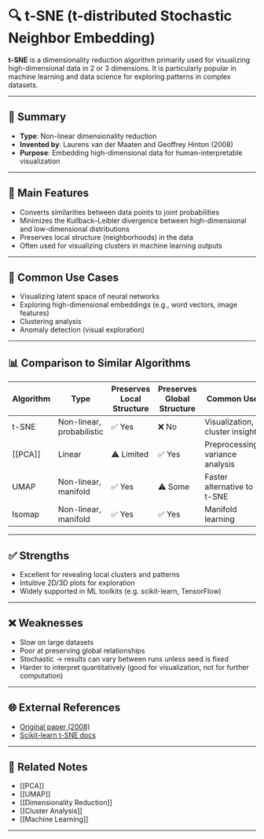 # 🔍 t-SNE (t-distributed Stochastic Neighbor Embedding)

**t-SNE** is a dimensionality reduction algorithm primarily used for visualizing high-dimensional data in 2 or 3 dimensions. It is particularly popular in machine learning and data science for exploring patterns in complex datasets.

---

## 🧠 Summary

- **Type**: Non-linear dimensionality reduction
- **Invented by**: Laurens van der Maaten and Geoffrey Hinton (2008)
- **Purpose**: Embedding high-dimensional data for human-interpretable visualization

---

## 🎯 Main Features

- Converts similarities between data points to joint probabilities
- Minimizes the Kullback–Leibler divergence between high-dimensional and low-dimensional distributions
- Preserves local structure (neighborhoods) in the data
- Often used for visualizing clusters in machine learning outputs

---

## 🔬 Common Use Cases

- Visualizing latent space of neural networks
- Exploring high-dimensional embeddings (e.g., word vectors, image features)
- Clustering analysis
- Anomaly detection (visual exploration)

---

## 📊 Comparison to Similar Algorithms

| Algorithm       | Type                       | Preserves Local Structure | Preserves Global Structure | Common Use                     |
|-----------------|----------------------------|--------------------------|---------------------------|---------------------------------|
| t-SNE           | Non-linear, probabilistic   | ✅ Yes                     | ❌ No                       | Visualization, cluster insight |
| [[PCA]]         | Linear                      | ⚠️ Limited                 | ✅ Yes                      | Preprocessing, variance analysis|
| UMAP            | Non-linear, manifold        | ✅ Yes                     | ⚠️ Some                    | Faster alternative to t-SNE    |
| Isomap          | Non-linear, manifold        | ✅ Yes                     | ✅ Yes                      | Manifold learning              |

---

## ✅ Strengths

- Excellent for revealing local clusters and patterns
- Intuitive 2D/3D plots for exploration
- Widely supported in ML toolkits (e.g. scikit-learn, TensorFlow)

---

## ❌ Weaknesses

- Slow on large datasets
- Poor at preserving global relationships
- Stochastic → results can vary between runs unless seed is fixed
- Harder to interpret quantitatively (good for visualization, not for further computation)

---

## 🌐 External References

- [Original paper (2008)](https://www.jmlr.org/papers/volume9/vandermaaten08a/vandermaaten08a.pdf)
- [Scikit-learn t-SNE docs](https://scikit-learn.org/stable/modules/generated/sklearn.manifold.TSNE.html)

---

## 🔗 Related Notes

- [[PCA]]
- [[UMAP]]
- [[Dimensionality Reduction]]
- [[Cluster Analysis]]
- [[Machine Learning]]

---
